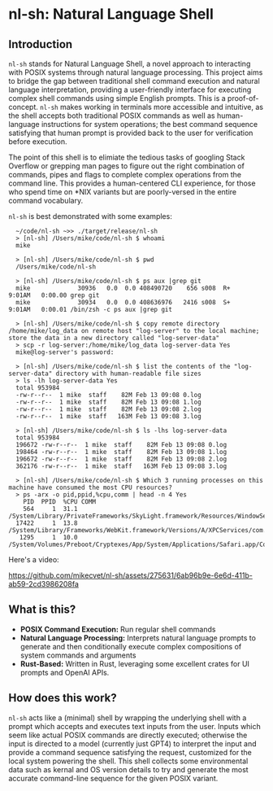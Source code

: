 # nl-sh: Natural Language Shell

## Introduction

`nl-sh` stands for Natural Language Shell, a novel approach to interacting with POSIX systems through natural language processing. This project aims to bridge the gap between traditional shell command execution and natural language interpretation, providing a user-friendly interface for executing complex shell commands using simple English prompts. This is a proof-of-concept. `nl-sh` makes working in terminals more accessible and intuitive, as the shell accepts both traditional POSIX commands as well as human-language instructions for system operations; the best command sequence satisfying that human prompt is provided back to the user for verification before execution.

The point of this shell is to elimiate the tedious tasks of googling Stack Overflow or grepping man pages to figure out the right combination of commands, pipes and flags to complete complex operations from the command line. This provides a human-centered CLI experience, for those who spend time on *NIX variants but are poorly-versed in the entire command vocabulary.

`nl-sh` is best demonstrated with some examples:

```
  ~/code/nl-sh ~>> ./target/release/nl-sh 
  > [nl-sh] /Users/mike/code/nl-sh $ whoami
  mike
  
  > [nl-sh] /Users/mike/code/nl-sh $ pwd
  /Users/mike/code/nl-sh
  
  > [nl-sh] /Users/mike/code/nl-sh $ ps aux |grep git
  mike             30936   0.0  0.0 408490720    656 s008  R+    9:01AM   0:00.00 grep git
  mike             30934   0.0  0.0 408636976   2416 s008  S+    9:01AM   0:00.01 /bin/zsh -c ps aux |grep git

  > [nl-sh] /Users/mike/code/nl-sh $ copy remote directory /home/mike/log_data on remote host "log-server" to the local machine; store the data in a new directory called "log-server-data"
  > scp -r log-server:/home/mike/log_data log-server-data Yes
  mike@log-server's password: 

  > [nl-sh] /Users/mike/code/nl-sh $ list the contents of the "log-server-data" directory with human-readable file sizes
  > ls -lh log-server-data Yes
  total 953984
  -rw-r--r--  1 mike  staff    82M Feb 13 09:08 0.log
  -rw-r--r--  1 mike  staff    82M Feb 13 09:08 1.log
  -rw-r--r--  1 mike  staff    82M Feb 13 09:08 2.log
  -rw-r--r--  1 mike  staff   163M Feb 13 09:08 3.log

  > [nl-sh] /Users/mike/code/nl-sh $ ls -lhs log-server-data
  total 953984
  196672 -rw-r--r--  1 mike  staff    82M Feb 13 09:08 0.log
  198464 -rw-r--r--  1 mike  staff    82M Feb 13 09:08 1.log
  196672 -rw-r--r--  1 mike  staff    82M Feb 13 09:08 2.log
  362176 -rw-r--r--  1 mike  staff   163M Feb 13 09:08 3.log

  > [nl-sh] /Users/mike/code/nl-sh $ Which 3 running processes on this machine have consumed the most CPU resources?
  > ps -arx -o pid,ppid,%cpu,comm | head -n 4 Yes
    PID  PPID  %CPU COMM
    564     1  31.1 /System/Library/PrivateFrameworks/SkyLight.framework/Resources/WindowServer
  17422     1  13.8 /System/Library/Frameworks/WebKit.framework/Versions/A/XPCServices/com.apple.WebKit.WebContent.xpc/Contents/MacOS/com.apple.WebKit.WebContent
   1295     1  10.0 /System/Volumes/Preboot/Cryptexes/App/System/Applications/Safari.app/Contents/MacOS/Safari
```

Here's a video:

https://github.com/mikecvet/nl-sh/assets/275631/6ab96b9e-6e6d-411b-ab59-2cd3986208fa

## What is this?

- **POSIX Command Execution:** Run regular shell commands
- **Natural Language Processing:** Interprets natural language prompts to generate and then conditionally execute complex compositions of system commands and arguments
- **Rust-Based:** Written in Rust, leveraging some excellent crates for UI prompts and OpenAI APIs.

## How does this work?

`nl-sh` acts like a (minimal) shell by wrapping the underlying shell with a prompt which accepts and executes text inputs from the user. Inputs which seem like actual POSIX commands are directly executed; otherwise the input is directed to a model (currently just GPT4) to interpret the input and provide a command sequence satisfying the request, customized for the local system powering the shell. This shell collects some environmental data such as kernal and OS version details to try and generate the most accurate command-line sequence for the given POSIX variant.
